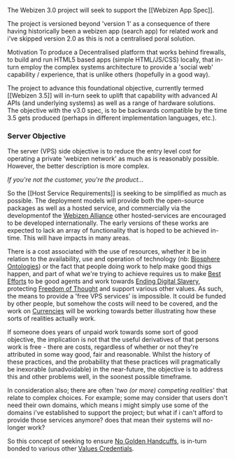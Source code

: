 The Webizen 3.0 project will seek to support the [[Webizen App Spec]].

The project is versioned beyond 'version 1' as a consequence of there having historically been a webizen app (search app) for related work and i've skipped version 2.0 as this is not a centralised poral solution.

Motivation
To produce a Decentralised platform that works behind firewalls, to build and run HTML5 based apps (simple HTML/JS/CSS) locally, that in-turn employ the complex systems architecture to provide a 'social web' capability / experience, that is unlike others (hopefully in a good way).  

The project to advance this foundational objective, currently termed [[Webizen 3.5]] will in-turn seek to uplift that capability with advanced AI APIs (and underlying systems) as well as a range of hardware solutions.  The objective with the v3.0 spec, is to be backwards compatible by the time 3.5 gets produced (perhaps in different implementation languages, etc.).


### Server Objective

The server (VPS) side objective is to reduce the entry level cost for operating a private 'webizen network' as much as is reasonably possible.  However, the better description is more complex.

*If you're not the customer, you're the product...*

So the [[Host Service Requirements]] is seeking to be simplified as much as possible.   The deployment models will provide both the open-source packages as well as a hosted service, and commercially via the developmentof the [Webizen Alliance](Webizen%20Alliance.md) other hosted-services are encouraged to be developed internationally.  The early versions of these works are expected to lack an array of functionality that is hoped to be achieved in-time.  This will have impacts in many areas.

There is a cost associated with the use of resources, whether it be in relation to the availability, use and operation of technology (nb: [Biosphere Ontologies](Biosphere%20Ontologies.md)) or the fact that people doing work to help make good thigs happen, and part of what we're trying to achieve requires us to make [Best Efforts](Best%20Efforts.md) to be good agents and work towards [Ending Digital Slavery](Ending%20Digital%20Slavery.md), protecting [Freedom of Thought](Freedom%20of%20Thought.md) and support various other values.  As such, the means to provide a 'free VPS services' is impossible.  It could be funded by other people, but somehow the costs will need to be covered, and the work on 
[Currencies](Currencies.md) will be working towards better illustrating how these sorts of realities actually work.

If someone does years of unpaid work towards some sort of good objective, the implication is not that the useful derivatives of that persons work is free - there are costs, regardless of whether or not they're attributed in some way good, fair and reasonable.  Whilst the history of these practices, and the probability that these practices will pragmatically be inexorable (unadvoidable) in the near-future, the objective is to address this and other problems well, in the soonest possible timeframe.

In consideration also; there are often '*two (or more) competing realities*' that relate to complex choices.  For example; some may consider that users don't need their own domains, which means i might simply use some of the domains i've established to support the project; but what if i can't afford to provide those services anymore?  does that mean their systems will no-longer work? 

So this concept of seeking to ensure [No Golden Handcuffs](No%20Golden%20Handcuffs.md), is in-turn bonded to various other [Values Credentials](Values%20Credentials.md).



